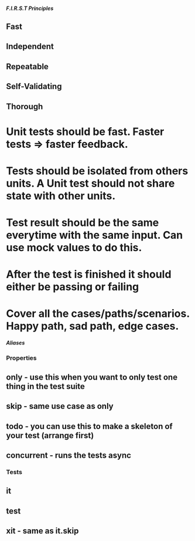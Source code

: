 ##### F.I.R.S.T Principles

## Fast
## Independent
## Repeatable
## Self-Validating
## Thorough


# Unit tests should be fast. Faster tests => faster feedback.

# Tests should be isolated from others units. A Unit test should not share state with other units.

# Test result should be the same everytime with the same input. Can use mock values to do this.

# After the test is finished it should either be passing or failing

# Cover all the cases/paths/scenarios. Happy path, sad path, edge cases.


##### Aliases

### Properties
## only - use this when you want to only test one thing in the test suite
## skip - same use case as only
## todo - you can use this to make a skeleton of your test (arrange first)
## concurrent - runs the tests async

### Tests
## it
## test
## xit - same as it.skip